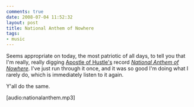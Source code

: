 ```yaml
---
comments: true
date: 2008-07-04 11:52:32
layout: post
title: National Anthem of Nowhere
tags:
- music
---
```


Seems appropriate on today, the most patriotic of all days, to tell you that I'm really, really digging [Apostle of Hustle's](http://www.myspace.com/apostleofhustle) record [_National Anthem of Nowhere_](http://www.arts-crafts.ca/apostleofhustle/index2.html). I've just run through it once, and it was so good I'm doing what I rarely do, which is immediately listen to it again.

Y'all do the same.

[audio:nationalanthem.mp3]
